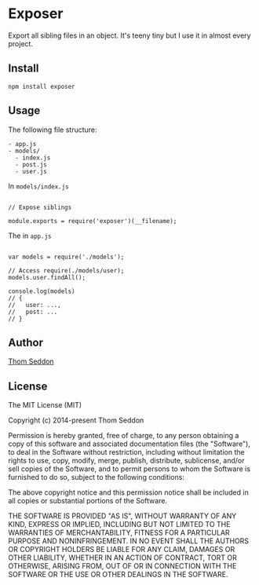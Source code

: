 
# Exposer

Export all sibling files in an object.
It's teeny tiny but I use it in almost every project.

## Install

```
npm install exposer
```

## Usage

The following file structure:
```
- app.js
- models/
  - index.js
  - post.js
  - user.js
```

In `models/index.js`

```

// Expose siblings

module.exports = require('exposer')(__filename);

```

The in `app.js`

```

var models = require('./models');

// Access require(./models/user);
models.user.findAll();

console.log(models)
// {
//   user: ...,
//   post: ...
// }
```

## Author

[Thom Seddon](https://twitter.com/ThomSeddon)

## License

The MIT License (MIT)

Copyright (c) 2014-present Thom Seddon

Permission is hereby granted, free of charge, to any person obtaining a copy
of this software and associated documentation files (the "Software"), to deal
in the Software without restriction, including without limitation the rights
to use, copy, modify, merge, publish, distribute, sublicense, and/or sell
copies of the Software, and to permit persons to whom the Software is
furnished to do so, subject to the following conditions:

The above copyright notice and this permission notice shall be included in
all copies or substantial portions of the Software.

THE SOFTWARE IS PROVIDED "AS IS", WITHOUT WARRANTY OF ANY KIND, EXPRESS OR
IMPLIED, INCLUDING BUT NOT LIMITED TO THE WARRANTIES OF MERCHANTABILITY,
FITNESS FOR A PARTICULAR PURPOSE AND NONINFRINGEMENT. IN NO EVENT SHALL THE
AUTHORS OR COPYRIGHT HOLDERS BE LIABLE FOR ANY CLAIM, DAMAGES OR OTHER
LIABILITY, WHETHER IN AN ACTION OF CONTRACT, TORT OR OTHERWISE, ARISING FROM,
OUT OF OR IN CONNECTION WITH THE SOFTWARE OR THE USE OR OTHER DEALINGS IN
THE SOFTWARE.

